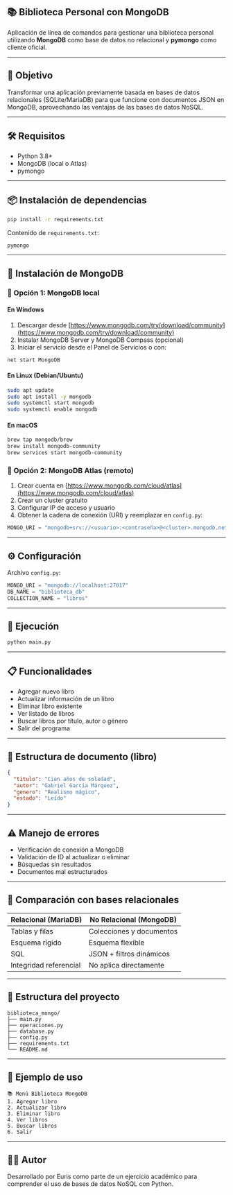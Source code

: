 ## 📚 Biblioteca Personal con MongoDB

Aplicación de línea de comandos para gestionar una biblioteca personal utilizando **MongoDB** como base de datos no relacional y **pymongo** como cliente oficial.

---

## 🎯 Objetivo

Transformar una aplicación previamente basada en bases de datos relacionales (SQLite/MariaDB) para que funcione con documentos JSON en MongoDB, aprovechando las ventajas de las bases de datos NoSQL.

---

## 🛠️ Requisitos

- Python 3.8+
- MongoDB (local o Atlas)
- pymongo

---

## 📦 Instalación de dependencias

```bash
pip install -r requirements.txt
```

Contenido de `requirements.txt`:

```
pymongo
```

---

## 🧰 Instalación de MongoDB

### 🔹 Opción 1: MongoDB local

#### En Windows

1. Descargar desde [https://www.mongodb.com/try/download/community](https://www.mongodb.com/try/download/community)
2. Instalar MongoDB Server y MongoDB Compass (opcional)
3. Iniciar el servicio desde el Panel de Servicios o con:

```bash
net start MongoDB
```

#### En Linux (Debian/Ubuntu)

```bash
sudo apt update
sudo apt install -y mongodb
sudo systemctl start mongodb
sudo systemctl enable mongodb
```

#### En macOS

```bash
brew tap mongodb/brew
brew install mongodb-community
brew services start mongodb-community
```

### 🔹 Opción 2: MongoDB Atlas (remoto)

1. Crear cuenta en [https://www.mongodb.com/cloud/atlas](https://www.mongodb.com/cloud/atlas)
2. Crear un cluster gratuito
3. Configurar IP de acceso y usuario
4. Obtener la cadena de conexión (URI) y reemplazar en `config.py`:

```python
MONGO_URI = "mongodb+srv://<usuario>:<contraseña>@<cluster>.mongodb.net/?retryWrites=true&w=majority"
```

---

## ⚙️ Configuración

Archivo `config.py`:

```python
MONGO_URI = "mongodb://localhost:27017"
DB_NAME = "biblioteca_db"
COLLECTION_NAME = "libros"
```

---

## 🚀 Ejecución

```bash
python main.py
```

---

## 📋 Funcionalidades

- Agregar nuevo libro
- Actualizar información de un libro
- Eliminar libro existente
- Ver listado de libros
- Buscar libros por título, autor o género
- Salir del programa

---

## 📄 Estructura de documento (libro)

```json
{
  "titulo": "Cien años de soledad",
  "autor": "Gabriel García Márquez",
  "genero": "Realismo mágico",
  "estado": "Leído"
}
```

---

## ⚠️ Manejo de errores

- Verificación de conexión a MongoDB
- Validación de ID al actualizar o eliminar
- Búsquedas sin resultados
- Documentos mal estructurados

---

## 🧠 Comparación con bases relacionales

| Relacional (MariaDB) | No Relacional (MongoDB) |
|----------------------|-------------------------|
| Tablas y filas       | Colecciones y documentos |
| Esquema rígido       | Esquema flexible         |
| SQL                  | JSON + filtros dinámicos |
| Integridad referencial | No aplica directamente |

---

## 📁 Estructura del proyecto

```
biblioteca_mongo/
├── main.py
├── operaciones.py
├── database.py
├── config.py
├── requirements.txt
└── README.md
```

---

## 🧪 Ejemplo de uso

```
📚 Menú Biblioteca MongoDB
1. Agregar libro
2. Actualizar libro
3. Eliminar libro
4. Ver libros
5. Buscar libros
6. Salir
```

---

## 🧑‍💻 Autor

Desarrollado por Euris como parte de un ejercicio académico para comprender el uso de bases de datos NoSQL con Python.

```

